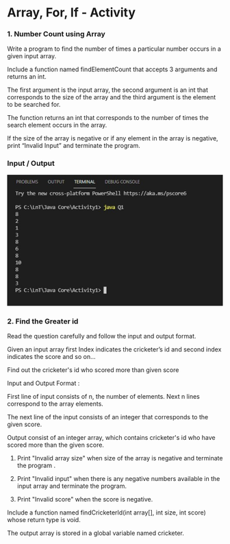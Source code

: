 # Array, For, If - Activity

### 1. Number Count using Array
Write a program to find the number of times a particular number occurs in a given input
array.

Include a function named findElementCount that accepts 3 arguments and returns an int. 

The first argument is the input array, the second argument is an int that corresponds to the size of the array and the third argument is the element to be searched for. 

The function returns an int that corresponds to the number of times the search element occurs in the array.

If the size of the array is negative or if any element in the array is negative, print “Invalid Input” and terminate the program.

### Input / Output

![image](https://github.com/99004484-Rounak/GenesisJavaCore/blob/main/Activity1/OP/Q1.jpg?raw=true)

### 2. Find the Greater id
Read the question carefully and follow the input and output format.

Given an input array first Index indicates the cricketer’s id and second index indicates the score and so on...

Find out the cricketer's id who scored more than given score


Input and Output Format :

First line of input consists of n, the number of elements. Next n lines correspond to the array
elements.

The next line of the input consists of an integer that corresponds to the given score.

Output consist of an integer array, which contains cricketer's id who have scored more than
the given score.

1) Print "Invalid array size" when size of the array is negative and terminate the program .

2) Print "Invalid input" when there is any negative numbers available in the input array and
terminate the program.

3) Print "Invalid score" when the score is negative.

Include a function named findCricketerId(int array[], int size, int score) whose return type is
void.

The output array is stored in a global variable named cricketer.
